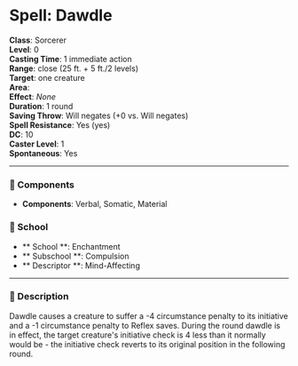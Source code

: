 
# Spell: Dawdle
**Class**: Sorcerer  
**Level**: 0  
**Casting Time**: 1 immediate action  
**Range**: close (25 ft. + 5 ft./2 levels)  
**Target**: one creature  
**Area**:   
**Effect**: _None_  
**Duration**: 1 round  
**Saving Throw**: Will negates (+0 vs. Will negates)  
**Spell Resistance**: Yes (yes)  
**DC**: 10  
**Caster Level**: 1  
**Spontaneous**: Yes

---

### 🔮 Components
- **Components**: Verbal, Somatic, Material

### 🏫 School
- ** School **: Enchantment
- ** Subschool **: Compulsion
- ** Descriptor **: Mind-Affecting
---

### 📜 Description
Dawdle causes a creature to suffer a -4 circumstance penalty to its initiative and a -1 circumstance penalty to Reflex saves. During the round dawdle is in effect, the target creature's initiative check is 4 less than it normally would be - the initiative check reverts to its original position in the following round.

